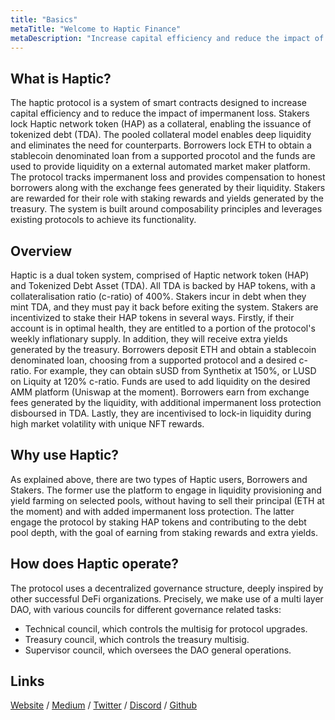 ```yaml
---
title: "Basics"
metaTitle: "Welcome to Haptic Finance"
metaDescription: "Increase capital efficiency and reduce the impact of impermanent loss."
---
```


## What is Haptic?

The haptic protocol is a system of smart contracts designed to increase capital efficiency and to reduce the impact of impermanent loss. Stakers lock Haptic network token (HAP) as a collateral, enabling the issuance of tokenized debt (TDA). The pooled collateral model enables deep liquidity and eliminates the need for counterparts. Borrowers lock ETH to obtain a stablecoin denominated loan from a supported procotol and the funds are used to provide liquidity on a external automated market maker platform. The protocol tracks impermanent loss and provides compensation to honest borrowers along with the exchange fees generated by their liquidity. Stakers are rewarded for their role with staking rewards and yields generated by the treasury. The system is built around composability principles and leverages existing protocols to achieve its functionality.

## Overview

Haptic is a dual token system, comprised of Haptic network token (HAP) and Tokenized Debt Asset (TDA). All TDA is backed by HAP tokens, with a collateralisation ratio (c-ratio) of 400%. Stakers incur in debt when they mint TDA, and they must pay it back before exiting the system. Stakers are incentivized to stake their HAP tokens in several ways. Firstly, if their account is in optimal health, they are entitled to a portion of the protocol's weekly inflationary supply. In addition, they will receive extra yields generated by the treasury. Borrowers deposit ETH and obtain a stablecoin denominated loan, choosing from a supported protocol and a desired c-ratio. For example, they can obtain sUSD from Synthetix at 150%, or LUSD on Liquity at 120% c-ratio. Funds are used to add liquidity on the desired AMM platform (Uniswap at the moment). Borrowers earn from exchange fees generated by the liquidity, with additional impermanent loss protection disboursed in TDA. Lastly, they are incentivised to lock-in liquidity during high market volatility with unique NFT rewards. 


## Why use Haptic?

As explained above, there are two types of Haptic users, Borrowers and Stakers. The former use the platform to engage in liquidity provisioning and yield farming on selected pools, without having to sell their principal (ETH at the moment) and with added impermanent loss protection. The latter engage the protocol by staking HAP tokens and contributing to the debt pool depth, with the goal of earning from staking rewards and extra yields. 

## How does Haptic operate?

The protocol uses a decentralized governance structure, deeply inspired by other successful DeFi organizations. Precisely, we make use of a multi layer DAO, with various councils for different governance related tasks:
- Technical council, which controls the multisig for protocol upgrades. 
- Treasury council, which controls the treasury multisig.
- Supervisor council, which oversees the DAO general operations.


## Links

[Website](https://haptic.finance) / [Medium](https://hapticfinance.medium.com/) / [Twitter](https://twitter.com/hapticfinance/) / [Discord](https://twitter.com/hapticfinance/) / [Github](https://github.com/hapticfinance/)